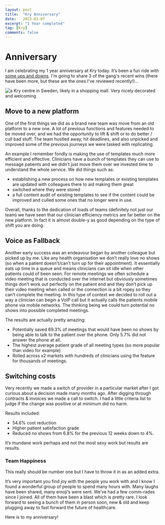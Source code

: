 ```yaml
---
layout: post
title:  "Kry Anniversary"
date:   2023-03-07
excerpt: "1 Year completed"
tag: [Kry]
comments: false
---
```

# Anniversary
I am celebrating my 1 year anniversary at Kry today. It’s been a fun ride with [some ups and downs](https://sifted.eu/articles/kry-path-to-profitable-2023/). I'm going to share 3 of the gang's recent wins (there have been more, but these are the ones I've reviewed recently!)...

![a Kry centre in Sweden, likely in a shopping mall. Very nicely decorated and welcoming](https://images.ctfassets.net/h8qzhh7m9m8u/542bN2g5RG26V3WVUu4bOI/442cf0cfa13b5abc919c5aeb515a8ca4/showcase-gallerian.png)

## Move to a new platform
One of the first things we did as a brand new team was move from an old platform to a new one. A lot of previous functions and features needed to be moved over, and we had the opportunity to lift & shift or to do better / cull bad stuff. The team hustled away, hit deadlines, and also unpicked and improved some of the previous journeys we were tasked with replicating. 

An example I remember fondly is making the use of templates much more efficient and effective. Clinicians have a bunch of templates they can use to message patients and we didn’t just move them over we invested time to understand the whole service. We did things such as: 
- establishing a new process on how new templates or existing templates are updated with colleagues there to aid making them great
- switched where they were stored
- a full content audit of existing templates to see if the content could be improved and culled some ones that no longer were in use.

Overall, thanks to the dedication of loads of teams (definitely not just our team) we have seen that our clinician efficiency metrics are far better on the new platform. In fact it is almost double-y as good depending on the type of shift you are doing. 

## Voice as Fallback
Another early success was an endeavour began by another colleague but picked up by me. Like any health organisation we don’t really love no shows (so when a patient doesn’t/can’t turn up for their appointment). It essentially eats up time in a queue and means clinicians can sit idle when other patients could of been seen.
For remote meetings we often schedule a video meeting that is conducted over the internet but obviously sometimes things don’t work out perfectly on the patient end and they don’t pick up their video meeting when called or the connection is a bit ropey so they can’t complete the meeting. In this type of context we decided to roll out a way a clinician can begin a VoIP call but it actually calls the patients mobile phone via mobile networks. The thinking being we could turn potential no shows into possible completed meetings.

The results are actually pretty amazing:
- Potentially saved 69.3% of meetings that would have been no shows by being able to talk to the patient over the phone. Only 5.7% did not answer the phone at all.  
- The highest average patient grade of all meeting types (so more popular than video for example)
- Rolled across x2 markets with hundreds of clinicians using the feature for thousands of meetings.

## Switching costs
Very recently we made a switch of provider in a particular market after I got curious about a decision made many months ago. After digging through contracts & invoices we made a call to switch. I had a little criteria list to judge if the change was positive or at minimum did no harm.

Results included:
- 54.6% cost reduction
- Higher patient satisfaction grade
- Reduced no shows from 6.8% for the previous 12 weeks down to 4%.

It’s mundane work perhaps and not the most sexy work but results are results. 

### Team Happiness
This really should be number one but I have to throw it in as an added extra.

It’s very important you find joy with the people you work with and I know I found a wonderful group of people to spend many hours with. Many laughs have been shared, many emoji’s were sent. We’ve had a few comm-rades since I joined. All of them have been a blast which is pretty rare. I look forward to seeing a bunch of them in person soon, new & old and keep plugging away to fast forward the future of healthcare.

Here is to my anniversary! 
